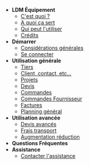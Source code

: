 <!-- docs/_sidebar.md -->

- **LDM Équipement**
  - [C'est quoi ?](/cest_quoi)
  - [A quoi ça sert](/a_quoi_ca_sert)
  - [Qui peut l'utiliser](/qui_peut_utiliser)
  - [Crédits](/credits)
- **Démarrer**
  - [Considérations générales](/considerations_generales)
  - [Se connecter](/se_connecter)
- **Utilisation générale**
  - [Tiers](/tiers)
  - [Client, contact, etc...](/clients)
  - [Projets](/projets)
  - [Devis](/devis)
  - [Commandes](/commandes)
  - [Commandes Fournisseur](/commandes_fournisseur)
  - [Factures](/factures)
  - [Planning général](/planning_general)       
- **Utilisation avancée**
  - [Devis avancés](/devis_avances)
  - [Frais transport](/module_frais_transport)
  - [Augmentation réduction](/module_augmentation_reduction)
- **Questions Fréquentes**
- **Assistance**
	- [Contacter l'assistance](/contact_assistance)

	

